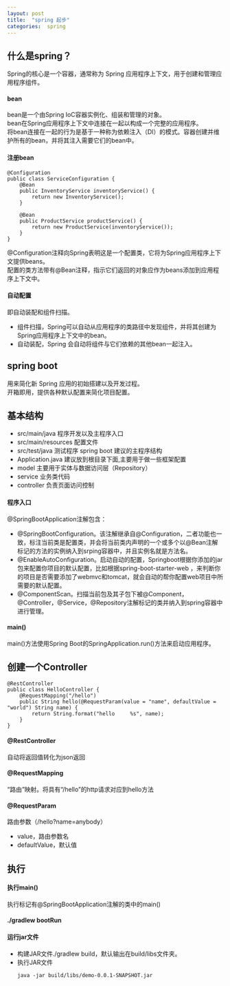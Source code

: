 ```yaml
---
layout: post
title:  "spring 起步"
categories:  spring
---
```


## 什么是spring？
Spring的核心是一个容器，通常称为 Spring 应用程序上下文，用于创建和管理应用程序组件。
#### bean
bean是一个由Spring IoC容器实例化、组装和管理的对象。  
bean在Spring应用程序上下文中连接在一起以构成一个完整的应用程序。  
将bean连接在一起的行为是基于一种称为依赖注入（DI）的模式。容器创建并维护所有的bean，并将其注入需要它们的bean中。
#### 注册bean
```
@Configuration
public class ServiceConfiguration {
    @Bean
    public InventoryService inventoryService() {
        return new InventoryService();
    }
    
    @Bean
    public ProductService productService() {
        return new ProductService(inventoryService());
    }
}
```
@Configuration注释向Spring表明这是一个配置类，它将为Spring应用程序上下文提供beans。   
配置的类方法带有@Bean注释，指示它们返回的对象应作为beans添加到应用程序上下文中。  
#### 自动配置
即自动装配和组件扫描。
- 组件扫描，Spring可以自动从应用程序的类路径中发现组件，并将其创建为Spring应用程序上下文中的bean。
- 自动装配，Spring 会自动将组件与它们依赖的其他bean一起注入。

## spring boot
用来简化新 Spring 应用的初始搭建以及开发过程。  
开箱即用，提供各种默认配置来简化项目配置。

## 基本结构
- src/main/java 程序开发以及主程序入口
- src/main/resources 配置文件
- src/test/java 测试程序
  spring boot 建议的主程序结构
- Application.java 建议放到根目录下面,主要用于做一些框架配置
- model 主要用于实体与数据访问层（Repository）
- service 业务类代码
- controller 负责页面访问控制


#### 程序入口
@SpringBootApplication注解包含：
- @SpringBootConfiguration。该注解继承自@Configuration，二者功能也一致，标注当前类是配置类，并会将当前类内声明的一个或多个以@Bean注解标记的方法的实例纳入到srping容器中，并且实例名就是方法名。
- @EnableAutoConfiguration。启动自动的配置，Springboot根据你添加的jar包来配置你项目的默认配置，比如根据spring-boot-starter-web ，来判断你的项目是否需要添加了webmvc和tomcat，就会自动的帮你配置web项目中所需要的默认配置。
- @ComponentScan。扫描当前包及其子包下被@Component，@Controller，@Service，@Repository注解标记的类并纳入到spring容器中进行管理。

#### main()
main()方法使用Spring Boot的SpringApplication.run()方法来启动应用程序。

## 创建一个Controller
```
@RestController
public class HelloController {
    @RequestMapping("/hello")
    public String hello(@RequestParam(value = "name", defaultValue = "world") String name) {
        return String.format("hello     %s", name);
    }
}
```
#### @RestController
自动将返回值转化为json返回
#### @RequestMapping
“路由”映射。将具有“/hello”的http请求对应到hello方法
#### @RequestParam
路由参数（/hello?name=anybody）
- value，路由参数名
- defaultValue，默认值


## 执行
#### 执行main()
执行标记有@SpringBootApplication注解的类中的main()
#### ./gradlew bootRun
#### 运行jar文件
- 构建JAR文件./gradlew build，默认输出在build/libs文件夹。
- 执行JAR文件
    ```
    java -jar build/libs/demo-0.0.1-SNAPSHOT.jar
    ```
